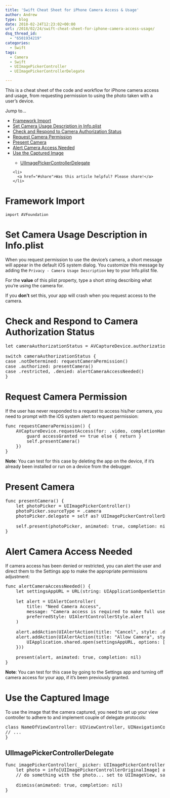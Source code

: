 ```yaml
---
title: 'Swift Cheat Sheet for iPhone Camera Access & Usage'
author: Andrew
type: blog
date: 2018-02-24T12:23:02+00:00
url: /2018/02/24/swift-cheat-sheet-for-iphone-camera-access-usage/
dsq_thread_id:
  - "6501934219"
categories:
  - Swift
tags:
  - Camera
  - Swift
  - UIImagePickerController
  - UIImagePickerControllerDelegate

---
```

This is a cheat sheet of the code and workflow for iPhone camera access and usage, from requesting permission to using the photo taken with a user&#8217;s device.

<div class="resources">
  <div class="resources-header">
    Jump to&#8230;
  </div>
  
  <ul class="resources-content">
    <li>
      <a href="#framework-import">Framework Import</a>
    </li>
    <li>
      <a href="#camera-usage-description">Set Camera Usage Description in Info.plist</a>
    </li>
    <li>
      <a href="#check-authorization-status">Check and Respond to Camera Authorization Status</a>
    </li>
    <li>
      <a href="#request-permission">Request Camera Permission</a>
    </li>
    <li>
      <a href="#present-camera">Present Camera</a>
    </li>
    <li>
      <a href="#alert-camera-access-needed">Alert Camera Access Needed</a>
    </li>
    <li>
      <a href="#use-captured-image">Use the Captured Image</a>
    </li>
    <ul>
      <li>
        <a href="#delegate">UIImagePickerControllerDelegate</a>
      </li>
    </ul>
    
    <li>
      <a href="#share">Was this article helpful? Please share!</a>
    </li>
  </ul>
</div>

<a name="framework-import" class="jump-target"></a>

# Framework Import

`import AVFoundation`

<a name="camera-usage-description" class="jump-target"></a>

# Set Camera Usage Description in Info.plist

When you request permission to use the device&#8217;s camera, a short message will appear in the default iOS system dialog. You customize this message by adding the `Privacy - Camera Usage Description` key to your Info.plist file.

For the **value** of this plist property, type a short string describing what you&#8217;re using the camera for.

If you **don&#8217;t** set this, your app will crash when you request access to the camera.

<a name="check-authorization-status" class="jump-target"></a>

# Check and Respond to Camera Authorization Status

<pre class="lang:swift decode:true " title="Check camera authorization status" >let cameraAuthorizationStatus = AVCaptureDevice.authorizationStatus(for: .video)

switch cameraAuthorizationStatus {
case .notDetermined: requestCameraPermission()
case .authorized: presentCamera()
case .restricted, .denied: alertCameraAccessNeeded()
}
</pre>

<a name="request-permission" class="jump-target"></a>

# Request Camera Permission

If the user has never responded to a request to access his/her camera, you need to prompt with the iOS system alert to request permission:

<pre class="lang:swift decode:true " title="Request camera permission" >func requestCameraPermission() {
    AVCaptureDevice.requestAccess(for: .video, completionHandler: {accessGranted in
        guard accessGranted == true else { return }
        self.presentCamera()
    })
}</pre>

**Note**: You can test for this case by deleting the app on the device, if it&#8217;s already been installed or run on a device from the debugger.

<a name="present-camera" class="jump-target"></a>

# Present Camera

<pre class="lang:swift decode:true " title="Present camera" >func presentCamera() {
    let photoPicker = UIImagePickerController()
    photoPicker.sourceType = .camera
    photoPicker.delegate = self as? UIImagePickerControllerDelegate & UINavigationControllerDelegate
    
    self.present(photoPicker, animated: true, completion: nil)
}</pre>

<a name="alert-camera-access-needed" class="jump-target"></a>

# Alert Camera Access Needed

If camera access has been denied or restricted, you can alert the user and direct them to the Settings app to make the appropriate permissions adjustment:

<pre class="lang:swift decode:true " title="Alert camera access needed" >func alertCameraAccessNeeded() {
    let settingsAppURL = URL(string: UIApplicationOpenSettingsURLString)!
    
    let alert = UIAlertController(
        title: "Need Camera Access",
        message: "Camera access is required to make full use of this app.",
        preferredStyle: UIAlertControllerStyle.alert
    )

    alert.addAction(UIAlertAction(title: "Cancel", style: .default, handler: nil))
    alert.addAction(UIAlertAction(title: "Allow Camera", style: .cancel, handler: { (alert) -&gt; Void in
        UIApplication.shared.open(settingsAppURL, options: [:], completionHandler: nil)
    }))

    present(alert, animated: true, completion: nil)
}</pre>

**Note**: You can test for this case by going to the Settings app and turning off camera access for your app, if it&#8217;s been previously granted.

<a name="use-captured-image" class="jump-target"></a>

# Use the Captured Image

To use the image that the camera captured, you need to set up your view controller to adhere to and implement couple of delegate protocols:

<pre class="lang:default decode:true " title="Adhere to delegate protocols" >class NameOfViewController: UIViewController, UINavigationControllerDelegate, UIImagePickerControllerDelegate {
// ...
}</pre>

<a name="delegate" class="jump-target"></a>

## UIImagePickerControllerDelegate

<pre class="lang:default decode:true " title="UIImagePickerControllerDelegate" >func imagePickerController(_ picker: UIImagePickerController, didFinishPickingMediaWithInfo info: [String : Any]) {
    let photo = info[UIImagePickerControllerOriginalImage] as! UIImage
    // do something with the photo... set to UIImageView, save it, etc.

    dismiss(animated: true, completion: nil)
}</pre>

<a name="share" class="jump-target"></a>